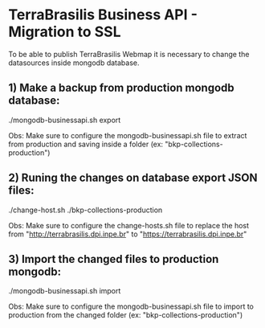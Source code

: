 # TerraBrasilis Business API - Migration to SSL

To be able to publish TerraBrasilis Webmap it is necessary to change the datasources inside mongodb database. 

## 1) Make a backup from production mongodb database:

./mongodb-businessapi.sh export

Obs: Make sure to configure the mongodb-businessapi.sh file to extract from production and saving inside a folder (ex: "bkp-collections-production")

## 2) Runing the changes on database export JSON files:

./change-host.sh ./bkp-collections-production

Obs: Make sure to configure the change-hosts.sh file to replace the host from "http://terrabrasilis.dpi.inpe.br" to "https://terrabrasilis.dpi.inpe.br"

## 3) Import the changed files to production mongodb:

./mongodb-businessapi.sh import

Obs: Make sure to configure the mongodb-businessapi.sh file to import to production from the changed folder (ex: "bkp-collections-production")